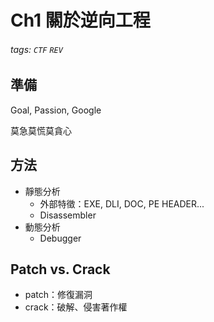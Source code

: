 # Ch1 關於逆向工程

###### tags: `CTF` `REV`

## 準備
Goal, Passion, Google

莫急莫慌莫貪心

## 方法
- 靜態分析
    - 外部特徵：EXE, DLI, DOC, PE HEADER...
    - Disassembler
- 動態分析
    - Debugger

## Patch vs. Crack
- patch：修復漏洞
- crack：破解、侵害著作權
